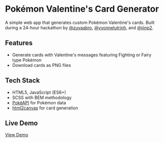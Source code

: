 # Pokémon Valentine's Card Generator 
A simple web app that generates custom Pokémon Valentine's cards. Built during a 24-hour hackathon by [@zuyaabro](https://github.com/zuyaabro), [@yvonnelutrinh](https://github.com/yvonnelutrinh), and [@jiinp2](https://github.com/jiinp2).

## Features
- Generate cards with Valentine's messages featuring Fighting or Fairy type Pokémon
- Download cards as PNG files

## Tech Stack
- HTML5, JavaScript (ES6+)
- SCSS with BEM methodology
- [PokéAPI](https://pokeapi.co/) for Pokémon data
- [html2canvas](https://html2canvas.hertzen.com/) for card generation

## Live Demo
[View Demo](http://yvonnelutrinh.github.io/pokemon-valentine) 
